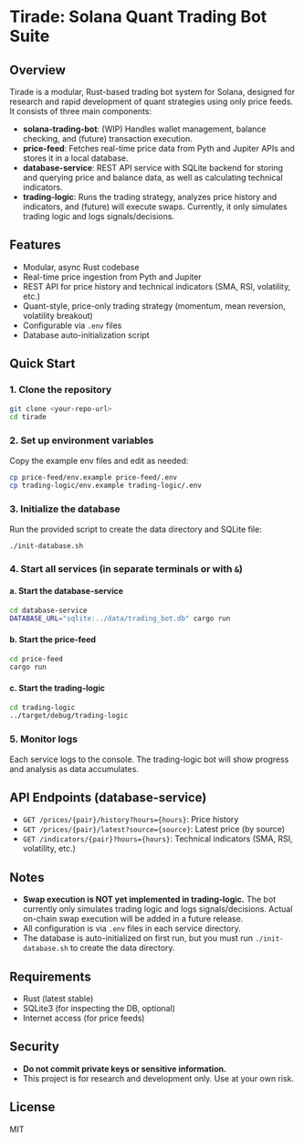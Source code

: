 # Tirade: Solana Quant Trading Bot Suite

## Overview
Tirade is a modular, Rust-based trading bot system for Solana, designed for research and rapid development of quant strategies using only price feeds. It consists of three main components:

- **solana-trading-bot**: (WIP) Handles wallet management, balance checking, and (future) transaction execution.
- **price-feed**: Fetches real-time price data from Pyth and Jupiter APIs and stores it in a local database.
- **database-service**: REST API service with SQLite backend for storing and querying price and balance data, as well as calculating technical indicators.
- **trading-logic**: Runs the trading strategy, analyzes price history and indicators, and (future) will execute swaps. Currently, it only simulates trading logic and logs signals/decisions.

## Features
- Modular, async Rust codebase
- Real-time price ingestion from Pyth and Jupiter
- REST API for price history and technical indicators (SMA, RSI, volatility, etc.)
- Quant-style, price-only trading strategy (momentum, mean reversion, volatility breakout)
- Configurable via `.env` files
- Database auto-initialization script

## Quick Start

### 1. Clone the repository
```bash
git clone <your-repo-url>
cd tirade
```

### 2. Set up environment variables
Copy the example env files and edit as needed:
```bash
cp price-feed/env.example price-feed/.env
cp trading-logic/env.example trading-logic/.env
```

### 3. Initialize the database
Run the provided script to create the data directory and SQLite file:
```bash
./init-database.sh
```

### 4. Start all services (in separate terminals or with `&`)
#### a. Start the database-service
```bash
cd database-service
DATABASE_URL="sqlite:../data/trading_bot.db" cargo run
```
#### b. Start the price-feed
```bash
cd price-feed
cargo run
```
#### c. Start the trading-logic
```bash
cd trading-logic
../target/debug/trading-logic
```

### 5. Monitor logs
Each service logs to the console. The trading-logic bot will show progress and analysis as data accumulates.

## API Endpoints (database-service)
- `GET /prices/{pair}/history?hours={hours}`: Price history
- `GET /prices/{pair}/latest?source={source}`: Latest price (by source)
- `GET /indicators/{pair}?hours={hours}`: Technical indicators (SMA, RSI, volatility, etc.)

## Notes
- **Swap execution is NOT yet implemented in trading-logic.** The bot currently only simulates trading logic and logs signals/decisions. Actual on-chain swap execution will be added in a future release.
- All configuration is via `.env` files in each service directory.
- The database is auto-initialized on first run, but you must run `./init-database.sh` to create the data directory.

## Requirements
- Rust (latest stable)
- SQLite3 (for inspecting the DB, optional)
- Internet access (for price feeds)

## Security
- **Do not commit private keys or sensitive information.**
- This project is for research and development only. Use at your own risk.

## License
MIT 